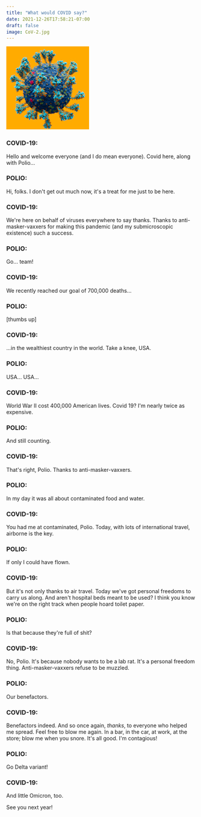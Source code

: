 ```yaml
---
title: "What would COVID say?"
date: 2021-12-26T17:58:21-07:00
draft: false
image: CoV-2.jpg
---
```


![picture of covid](/images/CoV-2.jpg)

### COVID-19:

  Hello and welcome everyone (and I do mean everyone). Covid here,
  along with Polio...

### POLIO:

  Hi, folks. I don't get out much now, it's a treat for me just to be
  here.

### COVID-19:

  We're here on behalf of viruses everywhere to say thanks. Thanks to
  anti-masker-vaxxers for making this pandemic (and my submicroscopic
  existence) such a success.

### POLIO:

  Go... team!


### COVID-19:

  We recently reached our goal of 700,000 deaths...

### POLIO:

  [thumbs up]

### COVID-19:

  ...in the wealthiest country in the world. Take a knee, USA.


### POLIO:

  USA... USA...

### COVID-19:

  World War II cost 400,000 American lives. Covid 19? I'm nearly
  twice as expensive.


### POLIO:

  And still counting.


### COVID-19:

  That's right, Polio. Thanks to anti-masker-vaxxers.


### POLIO:

  In my day it was all about contaminated food and water.


### COVID-19:

  You had me at contaminated, Polio. Today, with lots of
  international travel, airborne is the key.


### POLIO:

  If only I could have flown.

### COVID-19:

  But it's not only thanks to air travel. Today we've got personal
  freedoms to carry us along. And aren't hospital beds meant to be
  used? I think you know we're on the right track when people hoard
  toilet paper.

### POLIO:

  Is that because they're full of shit?

### COVID-19:

  No, Polio. It's because nobody wants to be a lab rat. It's a
  personal freedom thing. Anti-masker-vaxxers refuse to be muzzled.


### POLIO:

  Our benefactors.

### COVID-19:

  Benefactors indeed. And so once again, _thanks_, to everyone who
  helped me spread. Feel free to blow me again. In a bar, in the car,
  at work, at the store; blow me when you snore. It's all good. I'm
  contagious!


### POLIO:

  Go Delta variant!

### COVID-19:

  And little Omicron, too.

  See you next year!
